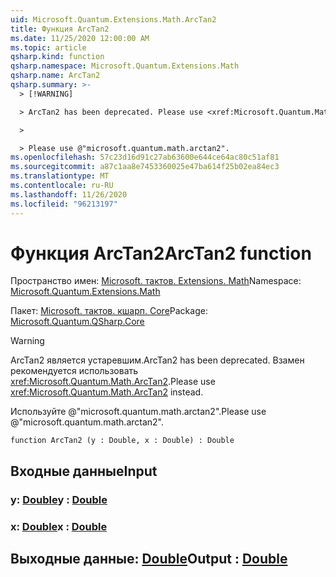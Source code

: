 ```yaml
---
uid: Microsoft.Quantum.Extensions.Math.ArcTan2
title: Функция ArcTan2
ms.date: 11/25/2020 12:00:00 AM
ms.topic: article
qsharp.kind: function
qsharp.namespace: Microsoft.Quantum.Extensions.Math
qsharp.name: ArcTan2
qsharp.summary: >-
  > [!WARNING]

  > ArcTan2 has been deprecated. Please use <xref:Microsoft.Quantum.Math.ArcTan2> instead.

  >

  > Please use @"microsoft.quantum.math.arctan2".
ms.openlocfilehash: 57c23d16d91c27ab63600e644ce64ac80c51af81
ms.sourcegitcommit: a87c1aa8e7453360025e47ba614f25b02ea84ec3
ms.translationtype: MT
ms.contentlocale: ru-RU
ms.lasthandoff: 11/26/2020
ms.locfileid: "96213197"
---
```

# <a name="arctan2-function"></a><span data-ttu-id="0df61-102">Функция ArcTan2</span><span class="sxs-lookup"><span data-stu-id="0df61-102">ArcTan2 function</span></span>

<span data-ttu-id="0df61-103">Пространство имен: [Microsoft. тактов. Extensions. Math](xref:Microsoft.Quantum.Extensions.Math)</span><span class="sxs-lookup"><span data-stu-id="0df61-103">Namespace: [Microsoft.Quantum.Extensions.Math](xref:Microsoft.Quantum.Extensions.Math)</span></span>

<span data-ttu-id="0df61-104">Пакет: [Microsoft. тактов. кшарп. Core](https://nuget.org/packages/Microsoft.Quantum.QSharp.Core)</span><span class="sxs-lookup"><span data-stu-id="0df61-104">Package: [Microsoft.Quantum.QSharp.Core](https://nuget.org/packages/Microsoft.Quantum.QSharp.Core)</span></span>


> [!WARNING]
> <span data-ttu-id="0df61-105">ArcTan2 является устаревшим.</span><span class="sxs-lookup"><span data-stu-id="0df61-105">ArcTan2 has been deprecated.</span></span> <span data-ttu-id="0df61-106">Взамен рекомендуется использовать <xref:Microsoft.Quantum.Math.ArcTan2>.</span><span class="sxs-lookup"><span data-stu-id="0df61-106">Please use <xref:Microsoft.Quantum.Math.ArcTan2> instead.</span></span>
>
> <span data-ttu-id="0df61-107">Используйте @"microsoft.quantum.math.arctan2".</span><span class="sxs-lookup"><span data-stu-id="0df61-107">Please use @"microsoft.quantum.math.arctan2".</span></span>



```qsharp
function ArcTan2 (y : Double, x : Double) : Double
```


## <a name="input"></a><span data-ttu-id="0df61-108">Входные данные</span><span class="sxs-lookup"><span data-stu-id="0df61-108">Input</span></span>

### <a name="y--double"></a><span data-ttu-id="0df61-109">y: [Double](xref:microsoft.quantum.lang-ref.double)</span><span class="sxs-lookup"><span data-stu-id="0df61-109">y : [Double](xref:microsoft.quantum.lang-ref.double)</span></span>




### <a name="x--double"></a><span data-ttu-id="0df61-110">x: [Double](xref:microsoft.quantum.lang-ref.double)</span><span class="sxs-lookup"><span data-stu-id="0df61-110">x : [Double](xref:microsoft.quantum.lang-ref.double)</span></span>





## <a name="output--double"></a><span data-ttu-id="0df61-111">Выходные данные: [Double](xref:microsoft.quantum.lang-ref.double)</span><span class="sxs-lookup"><span data-stu-id="0df61-111">Output : [Double](xref:microsoft.quantum.lang-ref.double)</span></span>

